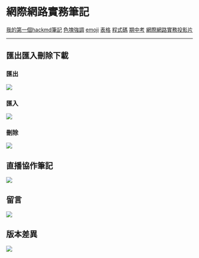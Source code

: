 
# 網際網路實務筆記
[我的第一個hackmd筆記](https://hackmd.io/@Fan930509/1)
[色塊強調](https://hackmd.io/@Fan930509/3)
[emoji](https://hackmd.io/@Fan930509/05)
[表格](https://hackmd.io/@Fan930509/06)
[程式碼](https://hackmd.io/@Fan930509/07)
[期中考](https://hackmd.io/@Fan930509/04)
[網際網路實務投影片](https://hackmd.io/@Fan930509/08)

---

## 匯出匯入刪除下載
### 匯出
![](https://i.imgur.com/XY1Vuds.png)
### 匯入
![](https://i.imgur.com/u17lfdM.png)
### 刪除
![](https://i.imgur.com/Bevw4H7.png)
## 直播協作筆記
![](https://i.imgur.com/CfN1EQ7.png)
## 留言
![](https://i.imgur.com/sOeFM8e.png)
## 版本差異
![](https://hackmd.io/_uploads/SkWWH9arn.png)



